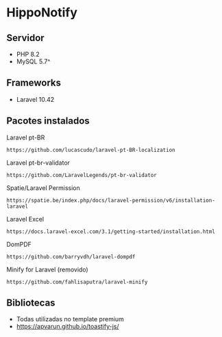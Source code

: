 # HippoNotify


## Servidor
- PHP 8.2
- MySQL 5.7^

## Frameworks
- Laravel 10.42
  
## Pacotes instalados

Laravel pt-BR
```
https://github.com/lucascudo/laravel-pt-BR-localization
```

Laravel pt-br-validator
```
https://github.com/LaravelLegends/pt-br-validator
```

Spatie/Laravel Permission
``` 
https://spatie.be/index.php/docs/laravel-permission/v6/installation-laravel
``` 

Laravel Excel
``` 
https://docs.laravel-excel.com/3.1/getting-started/installation.html
``` 

DomPDF
```
https://github.com/barryvdh/laravel-dompdf
```

Minify for Laravel (removido)
```
https://github.com/fahlisaputra/laravel-minify
```


## Bibliotecas
- Todas utilizadas no template premium
- https://apvarun.github.io/toastify-js/